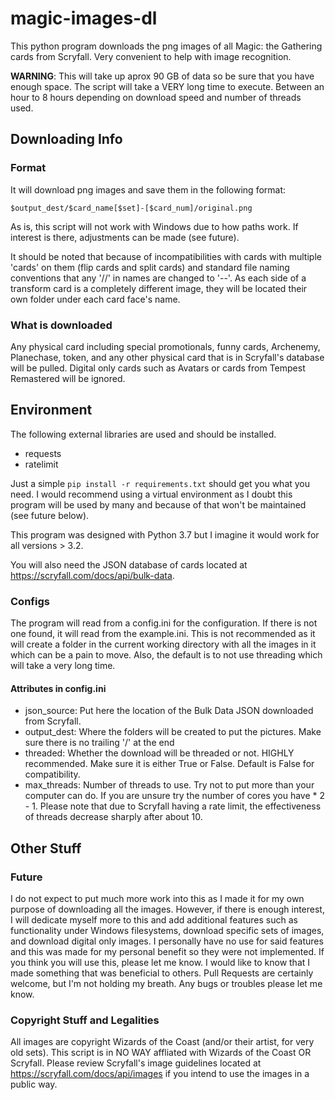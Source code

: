 # magic-images-dl
This python program downloads the png images of all Magic: the Gathering cards from Scryfall. Very convenient to help with image recognition.

**WARNING**: This will take up aprox 90 GB of data so be sure that you have enough space. The script will take a VERY long time to execute. Between an hour to 8 hours depending on download speed and number of threads used.

## Downloading Info

### Format
It will download png images and save them in the following format:

`$output_dest/$card_name[$set]-[$card_num]/original.png`  

As is, this script will not work with Windows due to how paths work. If interest is there, adjustments can be made (see future).

It should be noted that because of incompatibilities with cards with multiple 'cards' on them (flip cards and split cards) and standard file naming conventions that any '//' in names are changed to '--'. As each side of a transform card is a completely different image, they will be located their own folder under each card face's name.

### What is downloaded
Any physical card including special promotionals, funny cards, Archenemy, Planechase, token, and any other physical card that is in Scryfall's database will be pulled. Digital only cards such as Avatars or cards from Tempest Remastered will be ignored.

## Environment
The following external libraries are used and should be installed.
* requests
* ratelimit

Just a simple `pip install -r requirements.txt` should get you what you need. I would recommend using a virtual environment as I doubt this program will be used by many and because of that won't be maintained (see future below).

This program was designed with Python 3.7 but I imagine it would work for all versions > 3.2.

You will also need the JSON database of cards located at https://scryfall.com/docs/api/bulk-data.

### Configs
The program will read from a config.ini for the configuration. If there is not one found, it will read from the example.ini. This is not recommended as it will create a folder in the current working directory with all the images in it which can be a pain to move. Also, the default is to not use threading which will take a very long time. 

#### Attributes in config.ini
* json_source: Put here the location of the Bulk Data JSON downloaded from Scryfall.
* output_dest: Where the folders will be created to put the pictures. Make sure there is no trailing '/' at the end
* threaded: Whether the download will be threaded or not. HIGHLY recommended. Make sure it is either True or False. Default is False for compatibility.
* max_threads: Number of threads to use. Try not to put more than your computer can do. If you are unsure try the number of cores you have * 2 - 1. Please note that due to Scryfall having a rate limit, the effectiveness of threads decrease sharply after about 10.

## Other Stuff

### Future
I do not expect to put much more work into this as I made it for my own purpose of downloading all the images. However, if there is enough interest, I will dedicate myself more to this and add additional features such as functionality under Windows filesystems, download specific sets of images, and download digital only images. I personally have no use for said features and this was made for my personal benefit so they were not implemented. If you think you will use this, please let me know. I would like to know that I made something that was beneficial to others. Pull Requests are certainly welcome, but I'm not holding my breath. Any bugs or troubles please let me know.

### Copyright Stuff and Legalities
All images are copyright Wizards of the Coast (and/or their artist, for very old sets). This script is in NO WAY affliated with Wizards of the Coast OR Scryfall. Please review Scryfall's image guidelines located at https://scryfall.com/docs/api/images if you intend to use the images in a public way.

